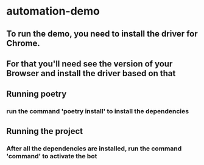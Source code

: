 # automation-demo

## To run the demo, you need to install the driver for Chrome.
## For that you'll need see the version of your Browser and install the driver based on that

## Running poetry
### run the command 'poetry install' to install the dependencies

## Running the project
### After all the dependencies are installed, run the command 'command' to activate the bot